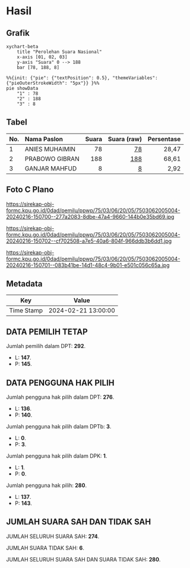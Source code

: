 # Hasil

## Grafik

```mermaid
xychart-beta
    title "Perolehan Suara Nasional"
    x-axis [01, 02, 03]
    y-axis "Suara" 0 --> 188
    bar [78, 188, 8]
```

```mermaid
%%{init: {"pie": {"textPosition": 0.5}, "themeVariables": {"pieOuterStrokeWidth": "5px"}} }%%
pie showData
    "1" : 78
    "2" : 188
    "3" : 8
```

## Tabel

| No. | Nama Paslon    | Suara | Suara (raw) | Persentase |
|:--- |:-------------- | -----:| -----------:| ----------:|
| 1   | ANIES MUHAIMIN | 78    | [78][p-1]   | 28,47      |
| 2   | PRABOWO GIBRAN | 188   | [188][p-2]  | 68,61      |
| 3   | GANJAR MAHFUD  | 8     | [8][p-3]    | 2,92       |


[p-1]: https://github.com/gigit-pemilu/pemilu-2024/blob/main/pilpres/hitung-suara/sub/75-gorontalo/sub/03-bone-bolango/sub/06-tilongkabila/sub/2005-tunggulo/sub/004-tps/sub/paslon-1.txt
[p-2]: https://github.com/gigit-pemilu/pemilu-2024/blob/main/pilpres/hitung-suara/sub/75-gorontalo/sub/03-bone-bolango/sub/06-tilongkabila/sub/2005-tunggulo/sub/004-tps/sub/paslon-2.txt
[p-3]: https://github.com/gigit-pemilu/pemilu-2024/blob/main/pilpres/hitung-suara/sub/75-gorontalo/sub/03-bone-bolango/sub/06-tilongkabila/sub/2005-tunggulo/sub/004-tps/sub/paslon-3.txt

## Foto C Plano

https://sirekap-obj-formc.kpu.go.id/0dad/pemilu/ppwp/75/03/06/20/05/7503062005004-20240216-150700--277a2083-8dbe-47a4-9660-144b0e35bd69.jpg

https://sirekap-obj-formc.kpu.go.id/0dad/pemilu/ppwp/75/03/06/20/05/7503062005004-20240216-150702--cf702508-a7e5-40a6-804f-966ddb3b6dd1.jpg

https://sirekap-obj-formc.kpu.go.id/0dad/pemilu/ppwp/75/03/06/20/05/7503062005004-20240216-150701--083b41be-14d1-48c4-9b01-e501c056c65a.jpg


## Metadata

| Key        | Value               |
| ---------- | ------------------- |
| Time Stamp | 2024-02-21 13:00:00 |


## DATA PEMILIH TETAP

Jumlah pemilih dalam DPT: **292**.
 * L: **147**.
 * P: **145**.

## DATA PENGGUNA HAK PILIH

Jumlah pengguna hak pilih dalam DPT: **276**.
 * L: **136**.
 * P: **140**.

Jumlah pengguna hak pilih dalam DPTb: **3**.
 * L: **0**.
 * P: **3**.

Jumlah pengguna hak pilih dalam DPK: **1**.
 * L: **1**.
 * P: **0**.

Jumlah pengguna hak pilih: **280**.
 * L: **137**.
 * P: **143**.

## JUMLAH SUARA SAH DAN TIDAK SAH

JUMLAH SELURUH SUARA SAH: **274**.

JUMLAH SUARA TIDAK SAH: **6**.

JUMLAH SELURUH SUARA SAH DAN SUARA TIDAK SAH: **280**.


